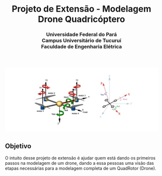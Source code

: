 <h1 align="center">
  Projeto de Extensão - Modelagem Drone Quadricóptero 
</h1>

<h3 align="center">
  Universidade Federal do Pará <br>
  Campus Universitário de Tucuruí <br>
  Faculdade de Engenharia Elétrica <br><br>
</h3>

<h1 align="center">
  <img src="assets/images/custom_pag_img/banner_p.jpg"/>
</h1>


<h2>
  Objetivo
</h2>

<p>
  O intuito desse projeto de extensão é ajudar quem está dando os
  primeiros passos na modelagem de um drone, dando a essa pessoas 
  uma visão das etapas necessárias para a modelagem completa de um 
  QuadRotor (Drone).
</p>